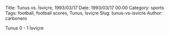 Title: Tunus vs. İsviçre, 1993/03/17
Date: 1993/03/17 00:00
Category: sports
Tags: football, football scores, Tunus, İsviçre
Slug: tunus-vs-isvicre
Author: carbonero


Tunus 0 - 1 İsviçre
